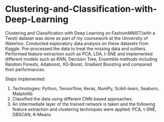 # Clustering-and-Classification-with-Deep-Learning

Clustering and Classification with Deep Learning on FashionMNIST(with a Twist) dataset was done as part of my coursework at the University of Waterloo. 
Conducted exploratory data analysis on these datasets from Kaggle. Pre-processed the data to treat the missing data and outliers. Performed feature extraction such as PCA, LDA, t-SNE and implemented different models such as KNN, Decision Tree, Ensemble methods including Random Forests, Adaboost, XG-Boost, Gradient Boosting and compared their performances.

Steps implemented:
1. Technologies: Python, Tensorflow, Keras, NumPy, Scikit-learn, Seaborn, Matplotlib
2. Classified the data using different CNN-based approaches.
3. An intermediate layer of the trained network is taken and the following feature extraction and clustering techniques were applied: PCA, t-SNE, DBSCAN, K-Means
